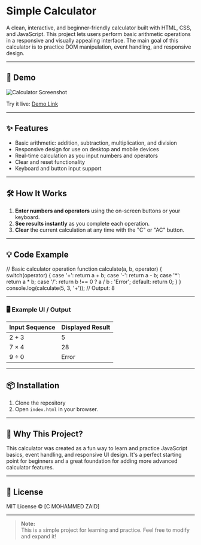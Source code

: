 # Simple Calculator

A clean, interactive, and beginner-friendly calculator built with HTML, CSS, and JavaScript. This project lets users perform basic arithmetic operations in a responsive and visually appealing interface. The main goal of this calculator is to practice DOM manipulation, event handling, and responsive design.

---

## 🚀 Demo

![Calculator Screenshot](https://via.placeholder.com/800x350?text=Simple+Calculator+Demo)

Try it live: [Demo Link](#) <!-- Replace with your live demo URL if available -->

---

## ✨ Features

- Basic arithmetic: addition, subtraction, multiplication, and division
- Responsive design for use on desktop and mobile devices
- Real-time calculation as you input numbers and operators
- Clear and reset functionality
- Keyboard and button input support

---

## 🛠️ How It Works

1. **Enter numbers and operators** using the on-screen buttons or your keyboard.
2. **See results instantly** as you complete each operation.
3. **Clear** the current calculation at any time with the "C" or "AC" button.

---

## 💡 Code Example

// Basic calculator operation
function calculate(a, b, operator) {
switch(operator) {
case '+': return a + b;
case '-': return a - b;
case '*': return a * b;
case '/': return b !== 0 ? a / b : 'Error';
default: return 0;
}
}
console.log(calculate(5, 3, '+')); // Output: 8


---

### 🖥️ Example UI / Output

| Input Sequence | Displayed Result |
|---------------|------------------|
| 2 + 3         | 5                |
| 7 × 4         | 28               |
| 9 ÷ 0         | Error            |

---

## 📦 Installation

1. Clone the repository
2. Open `index.html` in your browser.

---

## 🤔 Why This Project?

This calculator was created as a fun way to learn and practice JavaScript basics, event handling, and responsive UI design. It's a perfect starting point for beginners and a great foundation for adding more advanced calculator features.

---

## 📝 License

MIT License © [C MOHAMMED ZAID]

---

> **Note:**  
> This is a simple project for learning and practice. Feel free to modify and expand it!

